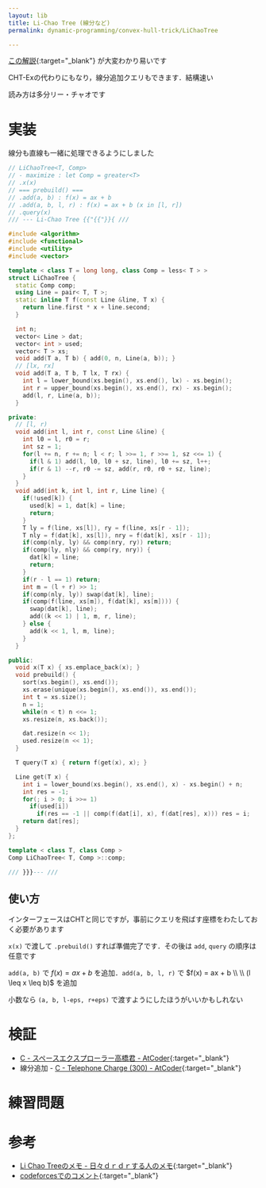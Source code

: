 ```yaml
---
layout: lib
title: Li-Chao Tree (線分など)
permalink: dynamic-programming/convex-hull-trick/LiChaoTree

---
```



[この解説](http://smijake3.hatenablog.com/entry/2018/06/16/144548){:target="_blank"}<!--_--> が大変わかり易いです

CHT-Exの代わりにもなり，線分追加クエリもできます．結構速い

読み方は多分リー・チャオです

# 実装

線分も直線も一緒に処理できるようにしました


```cpp
// LiChaoTree<T, Comp>
// - maximize : let Comp = greater<T>
// .x(x)
// === prebuild() ===
// .add(a, b) : f(x) = ax + b
// .add(a, b, l, r) : f(x) = ax + b (x in [l, r])
// .query(x)
/// --- Li-Chao Tree {{"{{"}}{ ///

#include <algorithm>
#include <functional>
#include <utility>
#include <vector>

template < class T = long long, class Comp = less< T > >
struct LiChaoTree {
  static Comp comp;
  using Line = pair< T, T >;
  static inline T f(const Line &line, T x) {
    return line.first * x + line.second;
  }

  int n;
  vector< Line > dat;
  vector< int > used;
  vector< T > xs;
  void add(T a, T b) { add(0, n, Line(a, b)); }
  // [lx, rx]
  void add(T a, T b, T lx, T rx) {
    int l = lower_bound(xs.begin(), xs.end(), lx) - xs.begin();
    int r = upper_bound(xs.begin(), xs.end(), rx) - xs.begin();
    add(l, r, Line(a, b));
  }

private:
  // [l, r)
  void add(int l, int r, const Line &line) {
    int l0 = l, r0 = r;
    int sz = 1;
    for(l += n, r += n; l < r; l >>= 1, r >>= 1, sz <<= 1) {
      if(l & 1) add(l, l0, l0 + sz, line), l0 += sz, l++;
      if(r & 1) --r, r0 -= sz, add(r, r0, r0 + sz, line);
    }
  }
  void add(int k, int l, int r, Line line) {
    if(!used[k]) {
      used[k] = 1, dat[k] = line;
      return;
    }
    T ly = f(line, xs[l]), ry = f(line, xs[r - 1]);
    T nly = f(dat[k], xs[l]), nry = f(dat[k], xs[r - 1]);
    if(comp(nly, ly) && comp(nry, ry)) return;
    if(comp(ly, nly) && comp(ry, nry)) {
      dat[k] = line;
      return;
    }
    if(r - l == 1) return;
    int m = (l + r) >> 1;
    if(comp(nly, ly)) swap(dat[k], line);
    if(comp(f(line, xs[m]), f(dat[k], xs[m]))) {
      swap(dat[k], line);
      add((k << 1) | 1, m, r, line);
    } else {
      add(k << 1, l, m, line);
    }
  }

public:
  void x(T x) { xs.emplace_back(x); }
  void prebuild() {
    sort(xs.begin(), xs.end());
    xs.erase(unique(xs.begin(), xs.end()), xs.end());
    int t = xs.size();
    n = 1;
    while(n < t) n <<= 1;
    xs.resize(n, xs.back());

    dat.resize(n << 1);
    used.resize(n << 1);
  }

  T query(T x) { return f(get(x), x); }

  Line get(T x) {
    int i = lower_bound(xs.begin(), xs.end(), x) - xs.begin() + n;
    int res = -1;
    for(; i > 0; i >>= 1)
      if(used[i])
        if(res == -1 || comp(f(dat[i], x), f(dat[res], x))) res = i;
    return dat[res];
  }
};

template < class T, class Comp >
Comp LiChaoTree< T, Comp >::comp;

/// }}}--- ///
```


## 使い方

インターフェースはCHTと同じですが，事前にクエリを飛ばす座標をわたしておく必要があります

`x(x)` で渡して `.prebuild()` すれば準備完了です．その後は `add`, `query` の順序は任意です

`add(a, b)` で $f(x) = ax + b$ を追加．`add(a, b, l, r)` で $f(x) = ax + b \\ \\ (l \leq x \leq b)$ を追加

小数なら `(a, b, l-eps, r+eps)` で渡すようにしたほうがいいかもしれない


# 検証

* [C - スペースエクスプローラー高橋君 - AtCoder](https://beta.atcoder.jp/contests/colopl2018-final-open/submissions/3596655){:target="_blank"}<!--_-->
* 線分追加 - [C - Telephone Charge (300) - AtCoder](https://beta.atcoder.jp/contests/code-festival-2018-final-open/submissions/3610515){:target="_blank"}<!--_-->

# 練習問題

# 参考

* [Li Chao Treeのメモ - 日々ｄｒｄｒする人のメモ](http://smijake3.hatenablog.com/entry/2018/06/16/144548){:target="_blank"}<!--_-->
* [codeforcesでのコメント](https://codeforces.com/blog/entry/51275?#comment-351413){:target="_blank"}<!--_-->

